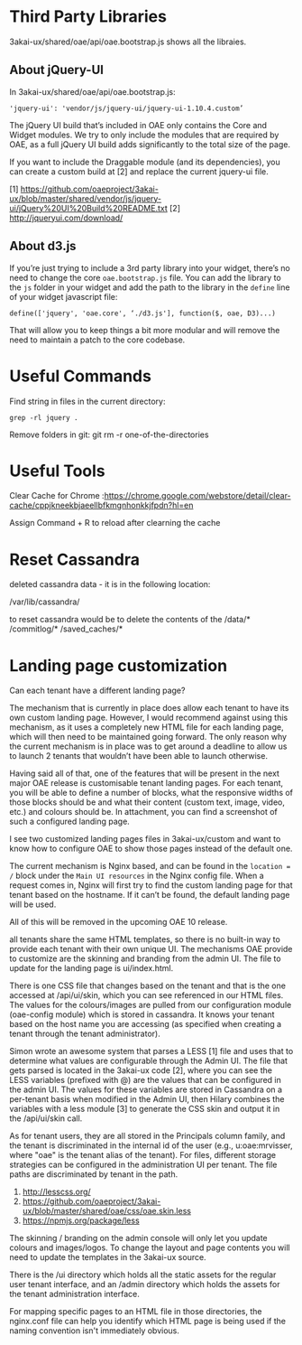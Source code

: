 # Third Party Libraries

3akai-ux/shared/oae/api/oae.bootstrap.js shows all the libraies.


## About jQuery-UI

In 3akai-ux/shared/oae/api/oae.bootstrap.js:

    'jquery-ui': 'vendor/js/jquery-ui/jquery-ui-1.10.4.custom’

The jQuery UI build that’s included in OAE only contains the Core and Widget modules. We try to only include the modules that are required by OAE, as a full jQuery UI build adds significantly to the total size of the page.

If you want to include the Draggable module (and its dependencies), you can create a custom build at [2] and replace the current jquery-ui file.

[1] https://github.com/oaeproject/3akai-ux/blob/master/shared/vendor/js/jquery-ui/jQuery%20UI%20Build%20README.txt
[2] http://jqueryui.com/download/


## About d3.js

If you’re just trying to include a 3rd party library into your widget, there’s no need to change the core `oae.bootstrap.js` file. You can add the library to the `js` folder in your widget and add the path to the library in the `define` line of your widget javascript file:

    define(['jquery', 'oae.core', ‘./d3.js'], function($, oae, D3)...)

That will allow you to keep things a bit more modular and will remove the need to maintain a patch to the core codebase.


# Useful Commands

Find string in files in the current directory:

    grep -rl jquery .

Remove folders in git:
    git rm -r one-of-the-directories

# Useful Tools

Clear Cache for Chrome :https://chrome.google.com/webstore/detail/clear-cache/cppjkneekbjaeellbfkmgnhonkkjfpdn?hl=en

Assign Command + R to reload after clearning the cache

# Reset Cassandra

deleted cassandra data - it is in the following location:

/var/lib/cassandra/

to reset cassandra would be to delete the contents of the  <data dir>/data/* <data dir>/commitlog/* <data dir>/saved_caches/*

# Landing page customization

Can each tenant have a different landing page?

The mechanism that is currently in place does allow each tenant to have its own custom landing page. However, I would recommend against using this mechanism, as it uses a completely new HTML file for each landing page, which will then need to be maintained going forward. The only reason why the current mechanism is in place was to get around a deadline to allow us to launch 2 tenants that wouldn’t have been able to launch otherwise.

Having said all of that, one of the features that will be present in the next major OAE release is customisable tenant landing pages. For each tenant, you will be able to define a number of blocks, what the responsive widths of those blocks should be and what their content (custom text, image, video, etc.) and colours should be. In attachment, you can find a screenshot of such a configured landing page.

I see two customized landing pages files in 3akai-ux/custom and want to know how to configure OAE to show those pages instead of the default one.

The current mechanism is Nginx based, and can be found in the `location = /` block under the `Main UI resources` in the Nginx config file. When a request comes in, Nginx will first try to find the custom landing page for that tenant based on the hostname. If it can’t be found, the default landing page will be used.

All of this will be removed in the upcoming OAE 10 release.

all tenants share the same HTML templates, so there is no
built-in way to provide each tenant with their own unique UI. The mechanisms OAE provide to customize are the skinning and branding from
the admin UI. The file to update for the landing page is ui/index.html.

There is one CSS file that changes based on the tenant and that is the one accessed at /api/ui/skin, which you can see referenced in our HTML files. The values for the colours/images are pulled from our configuration module (oae-config module) which is stored in cassandra.
It knows your tenant based on the host name you are accessing (as specified when creating a tenant through the tenant administrator).

Simon wrote an awesome system that parses a LESS [1] file and uses that to determine what values are configurable through the Admin UI. The file that gets parsed is located in the 3akai-ux code [2], where you can see the LESS variables (prefixed with @) are the values that can be configured in the admin UI. The values for these variables are stored in Cassandra on a per-tenant basis when modified in the Admin UI, then Hilary combines the variables with a less module [3] to generate the CSS skin and output it in the /api/ui/skin call.

As for tenant users, they are all stored in the Principals column family, and the tenant is discriminated in the internal id of the user (e.g., u:oae:mrvisser, where "oae" is the tenant alias of the tenant). For files, different storage strategies can be configured in the administration UI per tenant. The file paths are discriminated by tenant in the path.

1. http://lesscss.org/
2.  https://github.com/oaeproject/3akai-ux/blob/master/shared/oae/css/oae.skin.less
3. https://npmjs.org/package/less


The skinning / branding on the admin console will only let you update colours and images/logos. To change the layout and page contents you will need to update the templates in the 3akai-ux source.

There is the /ui directory which holds all the static assets for the regular user tenant interface, and an /admin directory which holds the assets for the tenant administration interface.

For mapping specific pages to an HTML file in those directories, the nginx.conf file can help you identify which HTML page is being used if the naming convention isn't immediately obvious.
